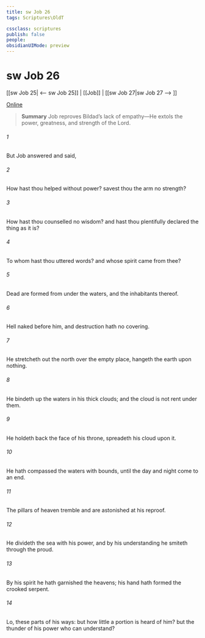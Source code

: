 ```yaml
---
title: sw Job 26
tags: Scriptures\OldT

cssclass: scriptures
publish: false
people:
obsidianUIMode: preview
---
```


# sw Job 26
[[sw Job 25| <-- sw Job 25]] | [[Job]] | [[sw Job 27|sw Job 27 --> ]]

[Online](https://churchofjesuschrist.org/study/scriptures/ot/job/26?lang=eng)

> __Summary__
Job reproves Bildad’s lack of empathy—He extols the power, greatness, and strength of the Lord.

###### 1 
But Job answered and said,

###### 2 
How hast thou helped  without power?  savest thou the arm  no strength?

###### 3 
How hast thou counselled  no wisdom? and  hast thou plentifully declared the thing as it is?

###### 4 
To whom hast thou uttered words? and whose spirit came from thee?

###### 5 
Dead  are formed from under the waters, and the inhabitants thereof.

###### 6 
Hell  naked before him, and destruction hath no covering.

###### 7 
He stretcheth out the north over the empty place,  hangeth the earth upon nothing.

###### 8 
He bindeth up the waters in his thick clouds; and the cloud is not rent under them.

###### 9 
He holdeth back the face of his throne,  spreadeth his cloud upon it.

###### 10 
He hath compassed the waters with bounds, until the day and night come to an end.

###### 11 
The pillars of heaven tremble and are astonished at his reproof.

###### 12 
He divideth the sea with his power, and by his understanding he smiteth through the proud.

###### 13 
By his spirit he hath garnished the heavens; his hand hath formed the crooked serpent.

###### 14 
Lo, these  parts of his ways: but how little a portion is heard of him? but the thunder of his power who can understand?

